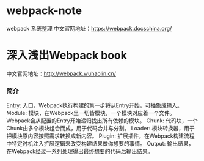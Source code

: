 # webpack-note
webpack 系统整理
中文官网地址：https://webpack.docschina.org/

# 深入浅出Webpack book
中文官网地址：http://webpack.wuhaolin.cn/
### 简介
  Entry: 入口，Webpack执行构建的第一步将从Entry开始，可抽象成输入。
  Module: 模块，在Webpack里一切皆模块，一个模块对应着一个文件。 Webpack会从配置的Entry开始递归找出所有依赖的模块。
  Chunk: 代码块，一个Chunk由多个模块组合而成，用于代码合并与分割。
  Loader: 模块转换器，用于把模块原内容按照需求转换成新内容。
  Plugin: 扩展插件，在Webpack构建流程中特定时机注入扩展逻辑来改变构建结果做你想要的事情。
  Output: 输出结果，在Webpack经过一系列处理得出最终想要的代码后输出结果。
